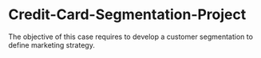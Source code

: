 # Credit-Card-Segmentation-Project
The objective of this case  requires to develop a customer segmentation to define marketing strategy.
